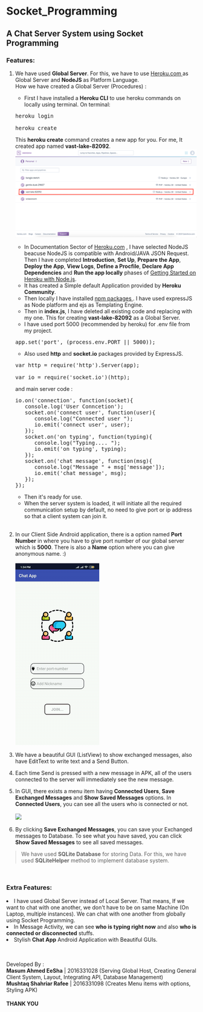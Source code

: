 # Socket_Programming

<h2> A Chat Server System using Socket Programming </h2>

<h3> Features: </h3>

1. We have used <b>Global Server</b>. For this, we have to use <a href="heroku.com"> Heroku.com </a> as Global Server and <b> NodeJS </b> as Platform Language. <br>
   How we have created a Global Server (Procedures) : <br>
   - First I have installed a <b>Heroku CLI</b> to use heroku commands on locally using terminal. On terminal:
   <pre>
   heroku login <br>
   heroku create
   </pre>
      This <b>heroku create</b> command creates a new app for you. For me, It created app named <b>vast-lake-82092</b>. <br>
      <img src="images/heroku-app.png"/> <br>
   - In Documentation Sector of <a href="heroku.com">Heroku.com</a> , I have selected NodeJS beacuse NodeJS is compatible           with Android/JAVA JSON Request. Then I have completed <b>Introduction</b>, <b>Set Up</b>, <b>Prepare the App</b>, <b>Deploy the App</b>, <b>View Logs</b>, <b>Define a Procfile</b>, <b>Declare App Dependencies</b> and <b>Run the app locally</b> phases of <a                           href="https://devcenter.heroku.com/categories/nodejs-support">Getting Started on Heroku with Node.js</a>. 
   - It has created a Simple default Application provided by <b>Heroku Community</b>.
   - Then locally I have installed <a href="https://www.npmjs.com/">npm packages </a>. I have used expressJS as Node platform and ejs as Templating Engine.
   - Then in <b>index.js</b>, I have deleted all existing code and replacing with my one. This for creating <b>vast-lake-82092</b> as a Global Server. 
   - I have used port 5000 (recommended by heroku) for .env file from my project.
   <pre>
   app.set('port', (process.env.PORT || 5000));
   </pre>
   - Also used <b>http</b> and <b>socket.io</b> packages provided by ExpressJS. <br>
   <pre>
   var http = require('http').Server(app); <br>
   var io = require('socket.io')(http);
   </pre>
   and main server code : <br>
   <pre>
   io.on('connection', function(socket){
      console.log('User Conncetion');
      socket.on('connect user', function(user){
         console.log("Connected user ");
         io.emit('connect user', user);
      });
      socket.on('on typing', function(typing){
         console.log("Typing.... ");
         io.emit('on typing', typing);
      });
      socket.on('chat message', function(msg){
         console.log("Message " + msg['message']);
         io.emit('chat message', msg);
      });
   });
   </pre>
   - Then it's ready for use.
   - When the server system is loaded, it will initiate all the required communication setup by default, no need to give port or ip address so that a client system can join it.
   
   <br>
2. In our Client Side Android application, there is a option named <b>Port Number</b> in where you have to give port number of our global server which is <b>5000</b>. There is also a <b>Name</b> option where you can give anonymous name. :) <br>
<br><img src="Videos/gif_1.gif"/> <br>
3. We have a beautiful GUI (ListView) to show exchanged messages, also have EditText to write text and a Send Button. <br>

4. Each time Send is pressed with a new message in APK, all of the users connected to the server will immediately see the new message. <br>

5. In GUI, there exists a menu item having <b>Connected Users</b>, <b>Save Exchanged Messages</b> and <b>Show Saved Messages</b> options. In <b>Connected Users</b>, you can see all the users who is connected or not. <br>
<br><img src="Videos/gif_2.gif"/> <br>
6. By clicking <b>Save Exchanged Messages</b>, you can save your Exchanged messages to Database. To see what you have saved, you can click <b>Show Saved Messages</b> to see all saved messages. <br>
> We have used <b>SQLite Database</b> for storing Data. For this, we have used <b>SQLiteHelper</b> method to implement database system.

<br> 

<h3>Extra Features: </h3>
<li> I have used Global Server instead of Local Server. That means, If we want to chat with one another, we don't have to be on same Machine (On Laptop, multiple instances). We can chat with one another from globally using Socket Programming. 
</li>
<li>
In Message Activity, we can see <b>who is typing right now</b> and also <b>who is connected or disconnected</b> stuffs.
</li>
<li>
   Stylish <b>Chat App</b> Android Application with Beautiful GUIs.
</li>
   
<br><br>
Developed By : <br>
<b>Masum Ahmed EeSha</b> | 2016331028 (Serving Global Host, Creating General Client System, Layout, Integrating API, Database Management) <br>
<b>Mushtaq Shahriar Rafee</b> | 2016331098 (Creates Menu items with options, Styling APK)
<br>
<h4> THANK YOU </h4>
